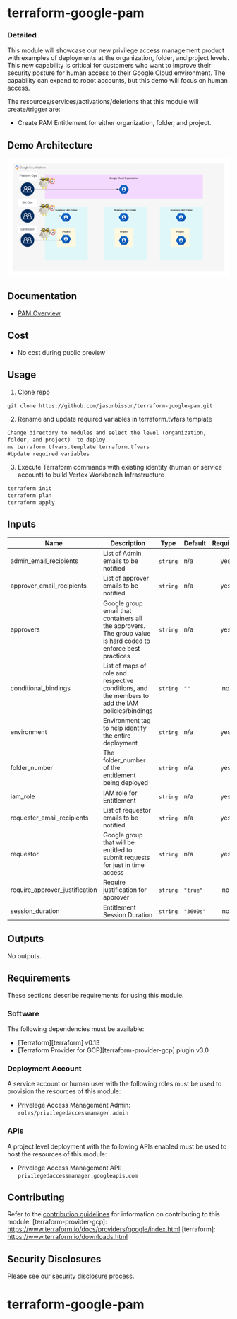 # terraform-google-pam

### Detailed
This module will showcase our new privilege access management product with examples of deployments at the organization, folder, and project levels. This new capability is critical for customers who want to improve their security posture for human access to their Google Cloud environment. The capability can expand to robot accounts, but this demo will focus on human access.

The resources/services/activations/deletions that this module will create/trigger are:

- Create PAM Entitlement for either organization, folder, and project.

## Demo Architecture
![Reference Architecture](diagram/pam.png)

## Documentation
- [PAM Overview](https://cloud.google.com/iam/docs/pam-overview)

## Cost
- No cost during public preview

## Usage
1. Clone repo
```
git clone https://github.com/jasonbisson/terraform-google-pam.git

```

2. Rename and update required variables in terraform.tvfars.template
```
Change directory to modules and select the level (organization, folder, and project)  to deploy.
mv terraform.tfvars.template terraform.tfvars
#Update required variables
```
3. Execute Terraform commands with existing identity (human or service account) to build Vertex Workbench Infrastructure 

```
terraform init
terraform plan
terraform apply
```

<!-- BEGINNING OF PRE-COMMIT-TERRAFORM DOCS HOOK -->
## Inputs

| Name | Description | Type | Default | Required |
|------|-------------|------|---------|:--------:|
| admin\_email\_recipients | List of Admin emails to be notified | `string` | n/a | yes |
| approver\_email\_recipients | List of approver emails to be notified | `string` | n/a | yes |
| approvers | Google group email that containers all the approvers. The group value is hard coded to enforce best practices | `string` | n/a | yes |
| conditional\_bindings | List of maps of role and respective conditions, and the members to add the IAM policies/bindings | `string` | `""` | no |
| environment | Environment tag to help identify the entire deployment | `string` | n/a | yes |
| folder\_number | The folder\_number of the entitlement being deployed | `string` | n/a | yes |
| iam\_role | IAM role for Entitlement | `string` | n/a | yes |
| requester\_email\_recipients | List of requestor emails to be notified | `string` | n/a | yes |
| requestor | Google group that will be entitled to submit requests for just in time access | `string` | n/a | yes |
| require\_approver\_justification | Require justification for approver | `string` | `"true"` | no |
| session\_duration | Entitlement Session Duration | `string` | `"3600s"` | no |

## Outputs

No outputs.

<!-- END OF PRE-COMMIT-TERRAFORM DOCS HOOK -->

## Requirements

These sections describe requirements for using this module.

### Software

The following dependencies must be available:

- [Terraform][terraform] v0.13
- [Terraform Provider for GCP][terraform-provider-gcp] plugin v3.0

### Deployment Account

A service account or human user with the following roles must be used to provision
the resources of this module:

- Privelege Access Management Admin: `roles/privilegedaccessmanager.admin`

### APIs

A project level deployment with the following APIs enabled must be used to host the
resources of this module:

- Privelege Access Management API: `privilegedaccessmanager.googleapis.com`


## Contributing

Refer to the [contribution guidelines](./CONTRIBUTING.md) for
information on contributing to this module.
[terraform-provider-gcp]: https://www.terraform.io/docs/providers/google/index.html
[terraform]: https://www.terraform.io/downloads.html

## Security Disclosures

Please see our [security disclosure process](./SECURITY.md).
# terraform-google-pam
